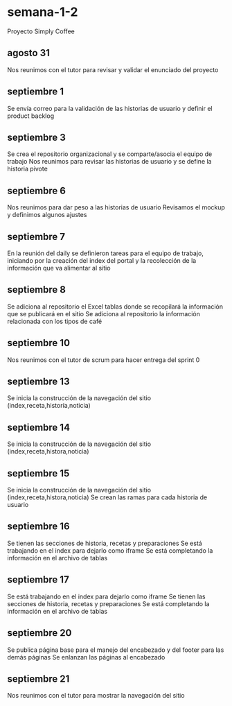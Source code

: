 # semana-1-2
Proyecto Simply Coffee

## agosto 31

Nos reunimos con el tutor para revisar y validar el enunciado del proyecto

## septiembre 1

Se envía correo para la validación de las historias de usuario y definir el product backlog

## septiembre 3

Se crea el repositorio organizacional y se comparte/asocia el equipo de trabajo
Nos reunimos para revisar las historias de usuario y se define la historia pivote

## septiembre 6

Nos reunimos para dar peso a las historias de usuario
Revisamos el mockup y definimos algunos ajustes

## septiembre 7

En la reunión del daily se definieron tareas para el equipo de trabajo, iniciando por la creación del index del portal y la recolección de la información que va alimentar al sitio

## septiembre 8

Se adiciona al repositorio el Excel tablas donde se recopilará la información que se publicará en el sitio
Se adiciona al repositorio la información relacionada con los tipos de café

## septiembre 10

Nos reunimos con el tutor de scrum para hacer entrega del sprint 0

## septiembre 13

Se inicia la construcción de la navegación del sitio (index,receta,historía,noticia)

## septiembre 14

Se inicia la construcción de la navegación del sitio (index,receta,histora,noticia)

## septiembre 15

Se inicia la construcción de la navegación del sitio (index,receta,histora,noticia)
Se crean las ramas para cada historia de usuario

## septiembre 16

Se tienen las secciones de historia, recetas y preparaciones
Se está trabajando en el index para dejarlo como iframe
Se está completando la información en el archivo de tablas

## septiembre 17

Se está trabajando en el index para dejarlo como iframe
Se tienen las secciones de historia, recetas y preparaciones
Se está completando la información en el archivo de tablas

## septiembre 20

Se publica página base para el manejo del encabezado y del footer para las demás páginas
Se enlanzan las páginas al encabezado

## septiembre 21

Nos reunimos con el tutor para mostrar la navegación del sitio
